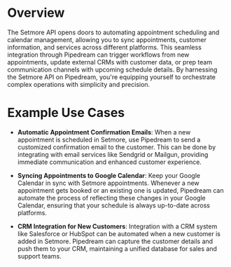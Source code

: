 # Overview

The Setmore API opens doors to automating appointment scheduling and calendar management, allowing you to sync appointments, customer information, and services across different platforms. This seamless integration through Pipedream can trigger workflows from new appointments, update external CRMs with customer data, or prep team communication channels with upcoming schedule details. By harnessing the Setmore API on Pipedream, you're equipping yourself to orchestrate complex operations with simplicity and precision.

# Example Use Cases

- **Automatic Appointment Confirmation Emails**: When a new appointment is scheduled in Setmore, use Pipedream to send a customized confirmation email to the customer. This can be done by integrating with email services like Sendgrid or Mailgun, providing immediate communication and enhanced customer experience.

- **Syncing Appointments to Google Calendar**: Keep your Google Calendar in sync with Setmore appointments. Whenever a new appointment gets booked or an existing one is updated, Pipedream can automate the process of reflecting these changes in your Google Calendar, ensuring that your schedule is always up-to-date across platforms.

- **CRM Integration for New Customers**: Integration with a CRM system like Salesforce or HubSpot can be automated when a new customer is added in Setmore. Pipedream can capture the customer details and push them to your CRM, maintaining a unified database for sales and support teams.
